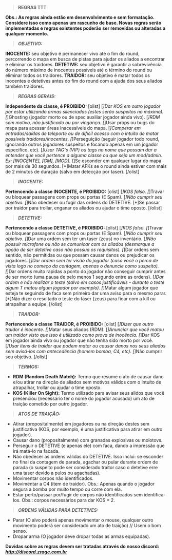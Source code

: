 > **REGRAS TTT**

**Obs.: As regras ainda estão em desenvolvimento e sem formatação. Considere isso como apenas um rascunho de base. Novas regras serão implementadas e regras existentes poderão ser removidas ou alteradas a qualquer momento.**

> **_OBJETIVO:_**

**INOCENTE:** seu objetivo é permanecer vivo até o fim do round, percorrendo o mapa em busca de pistas para ajudar os aliados a encontrar e eliminar os traidores.
**DETETIVE:** seu objetivo é garantir a sobrevivência do número máximo de inocentes possíveis até o término do round ou eliminar todos os traidores.
**TRAIDOR:** seu objetivo é matar todos os inocentes e detetives antes do fim do round com a ajuda dos seus aliados também traidores.



> **_REGRAS GERAIS:_**

**Independente da classe, é PROIBIDO:**
[olist]
[*]Dar KOS em outro jogador por estar utilizando armas silenciadas (estes serão suspeitos no máximo).
[*]Ghosting (jogador morto ou de spec auxiliar jogador ainda vivo).
[*]RDM sem motivo, não justificado ou por vingança.
[*]Usar props ou bugs do mapa para acessar áreas inacessíveis do mapa.
[*]Camperar em entradas/saídas de teleporte ou de difícil acesso com o intuíto de matar possíveis traidores/inocentes.
[*]Perseguição (seguir jogador todo round, ignorando outros jogadores suspeitos e focando apenas em um jogador especifico, etc).
[*]Usar TAG's (VIP) ou tags no nome que possam dar a entender que você pertence a alguma classe ou que seja um mod/admin. Ex: [INOCENTE], [GM], [MOD].
[*]Se esconder em qualquer lugar do mapa por mais de 30 segundos.
[*]Matar AFKs se o round ainda estiver com mais de 2 minutos de duração (salvo em detecção por taser).
[/olist]

    

> **_INOCENTE:_**

**Pertencendo a classe INOCENTE, é PROIBIDO:**
[olist]
[*]KOS falso.
[*]Travar ou bloquear passagens com props ou portas (E Spam).
[*]Não cumprir seu objetivo.
[*]Não obedecer ou fugir das ordens do DETETIVE.
[*]Se passar por traidor para trollar, enganar os aliados ou ajudar o time oposto.
[/olist]


       
> **_DETETIVE:_**

**Pertencendo a classe DETETIVE, é PROIBIDO:**
[olist]
[*]KOS falso.
[*]Travar ou bloquear passagens com props ou portas (E Spam).
[*]Não cumprir seu objetivo.
[*]Dar uma ordem sem ter um taser (zeus) no inventário.
[*]Não possuir microfone ou não se comunicar com os aliados (desmarque a opção de ser detetive caso não possua os requisitos).
[*]Dar ordens sem sentido, não permitidas ou que possam causar danos ou prejudicar os jogadores.
[*]Dar ordem sem ter visão do jogador (caso você o perca de vista logo no começo da contagem, apenas o denuncie como suspeito).
[*]Dar ordens muito rapidas a ponto do jogador não conseguir cumprir antes de ser morto (uma pausa de pelo menos 1 segundo entre as ordens).
[*]Dar ordem e não realizar o teste (salvo em casos justificáveis - durante o teste algum T matou algum jogador por exemplo).
[*]Matar algum jogador que esteja te seguindo de faca sem primeiro dar uma avíso para o mesmo parar.
[*]Não dizer o resultado o teste do taser (zeus) para ficar com a kill ou atrapalhar a equipe.
[/olist]


       
> **_TRAIDOR:_**

**Pertencendo a classe TRAIDOR, é PROIBIDO:**
[olist]
[*]Dizer que outro traidor é inocente.
[*]Matar seus aliados (RDM).
[*]Anunciar que você matou um traidor visto que isso é utilizado como prova de inocência.
[*]Dar KOS em jogador ainda vivo ou jogador que não tenha sido morto por você.
[*]Usar itens de traidor que podem matar ou causar danos nos seus aliados sem avisá-los com antecedência (homem bomba, C4, etc).
[*]Não cumprir seu objetivo.
[/olist]

       

> **_TERMOS:_**

- **RDM (Random Death Match):** Termo que resume o ato de causar dano e/ou atirar na direção de aliados sem motivos válidos com o intuíto de atrapalhar, trollar ou ajudar o time oposto.
- **KOS (Killer On Sight):** Termo utilizado para avisar seus alidos que você presenciou (necessário ter o nome do jogador acusado) um ato de traição cometido por outro jogador.

    
   
> **_ATOS DE TRAIÇÃO:_**

- Atirar (propositalmente) em jogadores ou na direção destes sem justificativa (KOS, por exemplo, é uma justificativa para atirar em outro jogador).
- Causar dano (propositalmente) com granadas explosivas ou molotovs.
- Perseguir o DETETIVE (e apenas ele) com faca, dando a impressão que irá matá-lo na facada.
- Não obedecer as ordens válidas do DETETIVE. Isso inclui: se esconder no final da contagem de parada, agachar ou pular durante ordem de parada (o suspeito pode ser considerado traitor caso o detetive erre uma taser devido a pulos ou agachadas).
- Movimentar corpos não identificados.
- Movimentar a C4 (item de traidor). Obs.: Apenas quando o jogador segura a bomba por muito tempo ou corre com ela.
- Estar perto/passar por/fugir de corpos não identificados sem identifica-los. Obs.: corpos necessários para dar KOS = 2.


   
> **_ORDENS VÁLIDAS PARA DETETIVES:_**

- Parar (O alvo poderá apenas movimentar o mouse, qualquer outro movimento poderá ser considerado um ato de traição) // Usem o bom senso.
- Dropar arma (O jogador deve dropar todas as armas equipadas).



**Duvidas sobre as regras devem ser tratadas através do nosso discord: _http://discord.zrage.com.br_**